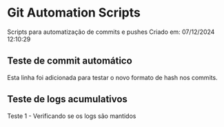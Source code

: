 # Git Automation Scripts
Scripts para automatização de commits e pushes
Criado em: 07/12/2024 12:10:29

## Teste de commit automático
Esta linha foi adicionada para testar o novo formato de hash nos commits.

## Teste de logs acumulativos
Teste 1 - Verificando se os logs são mantidos
